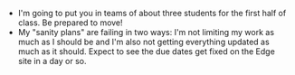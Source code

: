 * I'm going to put you in teams of about three students for the first half
  of class.  Be prepared to move!
* My "sanity plans" are failing in two ways: I'm not limiting my work as
  much as I should be and I'm also not getting everything updated as
  much as it should.  Expect to see the due dates get fixed on the
  Edge site in a day or so.
